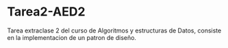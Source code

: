 # Tarea2-AED2
Tarea extraclase 2 del curso de Algoritmos y estructuras de Datos, consiste en la implementacion de un patron de diseño.
